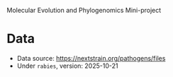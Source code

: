 Molecular Evolution and Phylogenomics Mini-project

# Data
* Data source: https://nextstrain.org/pathogens/files
* Under `rabies`, version: 2025-10-21

